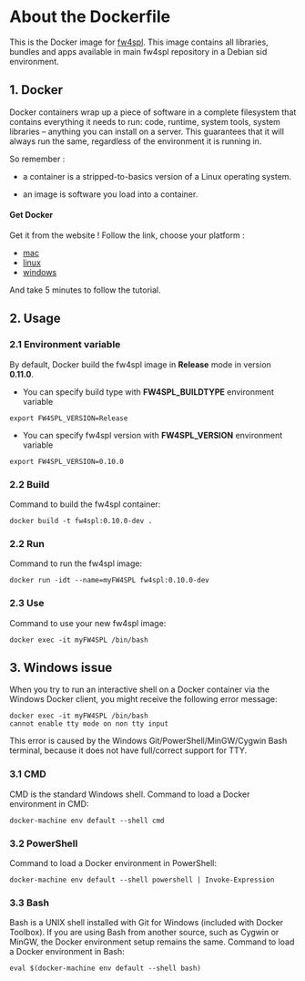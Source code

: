 # About the Dockerfile

This is the Docker image for [fw4spl](https://github.com/fw4spl-org/fw4spl).
This image contains all libraries, bundles and apps available in main fw4spl repository in a Debian sid environment.

## 1. Docker 

Docker containers wrap up a piece of software in a complete filesystem that contains everything it needs to run: code, runtime, system tools, system libraries – anything you can install on a server. 
This guarantees that it will always run the same, regardless of the environment it is running in.

So remember :

- a container is a stripped-to-basics version of a Linux operating system.
 
- an image is software you load into a container.
 
#### Get Docker

Get it from the website !
Follow the link, choose your platform : 

- [mac](https://docs.docker.com/mac/)
- [linux](https://docs.docker.com/linux/)
- [windows](https://docs.docker.com/windows/)

And take 5 minutes to follow the tutorial.


## 2. Usage

### 2.1 Environment variable

By default, Docker build the fw4spl image in **Release** mode in version **0.11.0**.

- You can specify build type with **FW4SPL_BUILDTYPE** environment variable
```
export FW4SPL_VERSION=Release
```

- You can specify fw4spl version with **FW4SPL_VERSION** environment variable
```
export FW4SPL_VERSION=0.10.0
```

### 2.2 Build

Command to build the fw4spl container:
```
docker build -t fw4spl:0.10.0-dev .
```

### 2.2 Run

Command to run the fw4spl image:
```
docker run -idt --name=myFW4SPL fw4spl:0.10.0-dev
```

### 2.3 Use

Command to use your new fw4spl image:
```
docker exec -it myFW4SPL /bin/bash
```

## 3. Windows issue

When you try to run an interactive shell on a Docker container via the Windows Docker client, you might receive the following error message:
```
docker exec -it myFW4SPL /bin/bash
cannot enable tty mode on non tty input
```
This error is caused by the Windows Git/PowerShell/MinGW/Cygwin Bash terminal, because it does not have full/correct support for TTY.

### 3.1 CMD

CMD is the standard Windows shell.
Command to load a Docker environment in CMD:        
```
docker-machine env default --shell cmd
```

### 3.2 PowerShell

Command to load a Docker environment in PowerShell:        
```
docker-machine env default --shell powershell | Invoke-Expression
```

### 3.3 Bash

Bash is a UNIX shell installed with Git for Windows (included with Docker Toolbox).
If you are using Bash from another source, such as Cygwin or MinGW, the Docker environment setup remains the same.
Command to load a Docker environment in Bash:
```
eval $(docker-machine env default --shell bash)
```